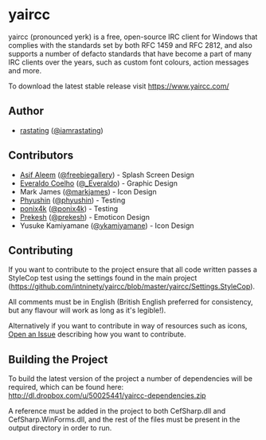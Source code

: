 # yaircc

yaircc (pronounced yerk) is a free, open-source IRC client for Windows that complies with the standards set by both RFC 1459 and RFC 2812, and also supports a number of defacto standards that have become a part of many IRC clients over the years, such as custom font colours, action messages and more.

To download the latest stable release visit https://www.yaircc.com/

## Author
- [rastating](http://www.rastating.com/) ([@iamrastating](https://twitter.com/iamrastating))

## Contributors
- [Asif Aleem](http://www.freebiesgallery.com/) ([@freebiegallery](https://twitter.com/freebiegallery)) - Splash Screen Design
- [Everaldo Coelho](http://www.everaldo.com/) ([@_Everaldo](https://twitter.com/_Everaldo)) - Graphic Design
- Mark James ([@markjames](https://twitter.com/markjames)) - Icon Design
- [Phyushin](https://github.com/phyushin) ([@phyushin](https://twitter.com/phyushin)) - Testing
- [ponix4k](https://github.com/ponix4k) ([@ponix4k](https://twitter.com/ponix4k)) - Testing
- [Prekesh](http://www.prekesh.com/) ([@prekesh](https://twitter.com/prekesh)) - Emoticon Design
- Yusuke Kamiyamane ([@ykamiyamane](http://twitter.com/ykamiyamane)) - Icon Design

## Contributing
If you want to contribute to the project ensure that all code written passes a StyleCop test using the settings found in the main project (https://github.com/intninety/yaircc/blob/master/yaircc/Settings.StyleCop). 

All comments must be in English (British English preferred for consistency, but any flavour will work as long as it's legible!).

Alternatively if you want to contribute in way of resources such as icons, [Open an Issue](https://github.com/rastating/yaircc/issues/new) describing how you want to contribute.

## Building the Project
To build the latest version of the project a number of dependencies will be required, which can be found here: http://dl.dropbox.com/u/50025441/yaircc-dependencies.zip

A reference must be added in the project to both CefSharp.dll and CefSharp.WinForms.dll, and the rest of the files must be present in the output directory in order to run.
